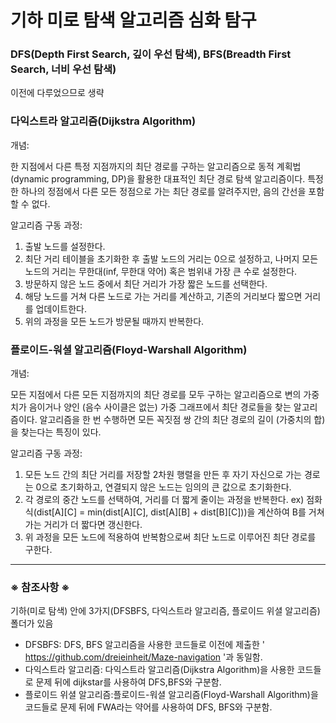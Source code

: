 # 기하 미로 탐색 알고리즘 심화 탐구

### DFS(Depth First Search, 깊이 우선 탐색), BFS(Breadth First Search, 너비 우선 탐색)
이전에 다루었으므로 생략

### 다익스트라 알고리즘(Dijkstra Algorithm)
  개념:
  
  한 지점에서 다른 특정 지점까지의 최단 경로를 구하는 알고리즘으로 동적 계획법(dynamic programming, DP)을 활용한 대표적인 최단 경로 탐색 알고리즘이다. 특정한 하나의 정점에서 다른 모든 정점으로 가는 최단 경로를 알려주지만, 음의 간선을 포함할 수 없다.

  알고리즘 구동 과정:
  
  1. 출발 노드를 설정한다.  
  2. 최단 거리 테이블을 초기화한 후 출발 노드의 거리는 0으로 설정하고, 나머지 모든 노드의 거리는 무한대(inf, 무한대 약어) 혹은 범위내 가장 큰 수로 설정한다.
  3. 방문하지 않은 노드 중에서 최단 거리가 가장 짧은 노드를 선택한다.
  4. 해당 노드를 거쳐 다른 노드로 가는 거리를 계산하고, 기존의 거리보다 짧으면 거리를 업데이트한다.
  5. 위의 과정을 모든 노드가 방문될 때까지 반복한다.
    
### 플로이드-워셜 알고리즘(Floyd-Warshall Algorithm)
  개념:
  
  모든 지점에서 다른 모든 지점까지의 최단 경로를 모두 구하는 알고리즘으로 변의 가중치가 음이거나 양인 (음수 사이클은 없는) 가중 그래프에서 최단 경로들을 찾는 알고리즘이다. 알고리즘을 한 번 수행하면 모든 꼭짓점 쌍 간의 최단 경로의 길이 (가중치의 합)을 찾는다는 특징이 있다.

  알고리즘 구동 과정:
  
  1. 모든 노드 간의 최단 거리를 저장할 2차원 행렬을 만든 후 자기 자신으로 가는 경로는 0으로 초기화하고, 연결되지 않은 노드는 임의의 큰 값으로 초기화한다.
  2. 각 경로의 중간 노드를 선택하여, 거리를 더 짧게 줄이는 과정을 반복한다. ex) 점화식(dist[A][C] = min(dist[A][C], dist[A][B] + dist[B][C]))을 계산하여 B를 거쳐 가는 거리가 더 짧다면 갱신한다.
  3. 위 과정을 모든 노드에 적용하여 반복함으로써 최단 노드로 이루어진 최단 경로를 구한다.

* * *

### ※ 참조사항 ※
기하(미로 탐색) 안에 3가지(DFSBFS, 다익스트라 알고리즘, 플로이드 위셜 알고리즘)폴더가 있음
  
  - DFSBFS: DFS, BFS 알고리즘을 사용한 코드들로 이전에 제출한 ' https://github.com/dreieinheit/Maze-navigation '과 동일함.
  - 다익스트라 알고리즘: 다익스트라 알고리즘(Dijkstra Algorithm)을 사용한 코드들로 문제 뒤에 dijkstar를 사용하여 DFS,BFS와 구분함.
  - 플로이드 위셜 알고리즘:플로이드-워셜 알고리즘(Floyd-Warshall Algorithm)을 코드들로 문제 뒤에 FWA라는 약어를 사용하여 DFS, BFS와 구분함.
